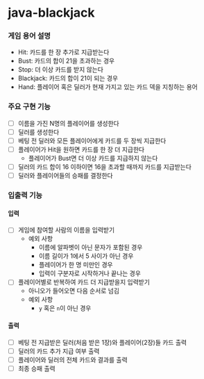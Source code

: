 # java-blackjack
### 게임 용어 설명
- Hit: 카드를 한 장 추가로 지급받는다
- Bust: 카드의 합이 21을 초과하는 경우
- Stop: 더 이상 카드를 받지 않는다
- Blackjack: 카드의 합이 21이 되는 경우
- Hand: 플레이어 혹은 딜러가 현재 가지고 있는 카드 덱을 지칭하는 용어

### 주요 구현 기능
- [ ] 이름을 가진 N명의 플레이어를 생성한다 
- [ ] 딜러를 생성한다
- [ ] 베팅 전 딜러와 모든 플레이어에게 카드를 두 장씩 지급한다
- [ ] 플레이어가 Hit을 원하면 카드를 한 장 더 지급한다
  - 플레이어가 Bust면 더 이상 카드를 지급하지 않는다
- [ ] 딜러의 카드 합이 16 이하이면 16을 초과할 때까지 카드를 지급받는다
- [ ] 딜러와 플레이어들의 승패를 결정한다

### 입출력 기능
#### 입력
- [ ] 게임에 참여할 사람의 이름을 입력받기
  - 예외 사항
    - 이름에 알파벳이 아닌 문자가 포함된 경우
    - 이름 길이가 1에서 5 사이가 아닌 경우
    - 플레이어가 한 명 미만인 경우
    - 입력이 구분자로 시작하거나 끝나는 경우
- [ ] 플레이어별로 반복하여 카드 더 지급받을지 입력받기
  - 아니오가 들어오면 다음 순서로 넘김
  - 예외 사항
    - `y` 혹은 `n`이 아닌 경우
#### 출력
- [ ] 베팅 전 지급받은 딜러(처음 받은 1장)와 플레이어(2장)들 카드 출력
- [ ] 딜러의 카드 추가 지급 여부 출력
- [ ] 플레이어와 딜러의 전체 카드와 결과를 출력
- [ ] 최종 승패 출력

